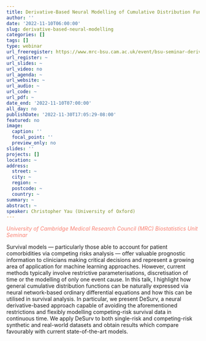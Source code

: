 ```yaml
---
title: Derivative-Based Neural Modelling of Cumulative Distribution Functions for Survival Analysis
author: ''
date: '2022-11-10T06:00:00'
slug: derivative-based-neural-modelling
categories: []
tags: []
type: webinar
url_freeregister: https://www.mrc-bsu.cam.ac.uk/event/bsu-seminar-derivative-based-neural-modelling-of-cumulative-distribution-functions-for-survival-analysis/
url_register: ~
url_slides: ~
url_video: no
url_agenda: ~
url_website: ~
url_audio: ~
url_code: ~
url_pdf: ~
date_end: '2022-11-10T07:00:00'
all_day: no
publishDate: '2022-11-30T17:05:29-08:00'
featured: no
image:
  caption: ''
  focal_point: ''
  preview_only: no
slides: ''
projects: []
location: ~
address:
  street: ~
  city: ~
  region: ~
  postcode: ~
  country: ~
summary: ~
abstract: ~
speaker: Christopher Yau (University of Oxford)
---
```

<span style="color: salmon;">*University of Cambridge Medical Research Council (MRC) Biostatistics Unit Seminar*</span>

<!--more-->
Survival models — particularly those able to account for patient comorbidities via competing risks analysis — offer valuable prognostic information to clinicians making critical decisions and represent a growing area of application for machine learning approaches. However, current methods typically involve restrictive parameterisations, discretisation of time or the modelling of only one event cause. In this talk, I highlight how general cumulative distribution functions can be naturally expressed via neural network-based ordinary differential equations and how this can be utilised in survival analysis. In particular, we present DeSurv, a neural derivative-based approach capable of avoiding the aforementioned restrictions and flexibly modelling competing-risk survival data in continuous time. We apply DeSurv to both single-risk and competing-risk synthetic and real-world datasets and obtain results which compare favourably with current state-of-the-art models.
